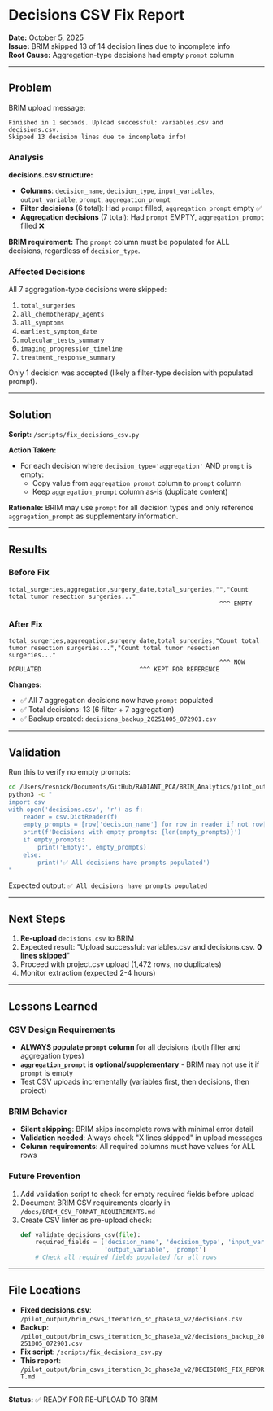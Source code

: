 # Decisions CSV Fix Report
**Date:** October 5, 2025  
**Issue:** BRIM skipped 13 of 14 decision lines due to incomplete info  
**Root Cause:** Aggregation-type decisions had empty `prompt` column

---

## Problem

BRIM upload message:
```
Finished in 1 seconds. Upload successful: variables.csv and decisions.csv. 
Skipped 13 decision lines due to incomplete info!
```

### Analysis

**decisions.csv structure:**
- **Columns**: `decision_name`, `decision_type`, `input_variables`, `output_variable`, `prompt`, `aggregation_prompt`
- **Filter decisions** (6 total): Had `prompt` filled, `aggregation_prompt` empty ✅
- **Aggregation decisions** (7 total): Had `prompt` EMPTY, `aggregation_prompt` filled ❌

**BRIM requirement:** The `prompt` column must be populated for ALL decisions, regardless of `decision_type`.

### Affected Decisions

All 7 aggregation-type decisions were skipped:
1. `total_surgeries`
2. `all_chemotherapy_agents`
3. `all_symptoms`
4. `earliest_symptom_date`
5. `molecular_tests_summary`
6. `imaging_progression_timeline`
7. `treatment_response_summary`

Only 1 decision was accepted (likely a filter-type decision with populated prompt).

---

## Solution

**Script:** `/scripts/fix_decisions_csv.py`

**Action Taken:**
- For each decision where `decision_type='aggregation'` AND `prompt` is empty:
  - Copy value from `aggregation_prompt` column to `prompt` column
  - Keep `aggregation_prompt` column as-is (duplicate content)
  
**Rationale:** BRIM may use `prompt` for all decision types and only reference `aggregation_prompt` as supplementary information.

---

## Results

### Before Fix
```csv
total_surgeries,aggregation,surgery_date,total_surgeries,"","Count total tumor resection surgeries..."
                                                          ^^^ EMPTY
```

### After Fix
```csv
total_surgeries,aggregation,surgery_date,total_surgeries,"Count total tumor resection surgeries...","Count total tumor resection surgeries..."
                                                          ^^^ NOW POPULATED                           ^^^ KEPT FOR REFERENCE
```

**Changes:**
- ✅ All 7 aggregation decisions now have `prompt` populated
- ✅ Total decisions: 13 (6 filter + 7 aggregation)
- ✅ Backup created: `decisions_backup_20251005_072901.csv`

---

## Validation

Run this to verify no empty prompts:
```bash
cd /Users/resnick/Documents/GitHub/RADIANT_PCA/BRIM_Analytics/pilot_output/brim_csvs_iteration_3c_phase3a_v2
python3 -c "
import csv
with open('decisions.csv', 'r') as f:
    reader = csv.DictReader(f)
    empty_prompts = [row['decision_name'] for row in reader if not row['prompt'].strip()]
    print(f'Decisions with empty prompts: {len(empty_prompts)}')
    if empty_prompts:
        print('Empty:', empty_prompts)
    else:
        print('✅ All decisions have prompts populated')
"
```

Expected output: `✅ All decisions have prompts populated`

---

## Next Steps

1. **Re-upload** `decisions.csv` to BRIM
2. Expected result: "Upload successful: variables.csv and decisions.csv. **0 lines skipped**"
3. Proceed with project.csv upload (1,472 rows, no duplicates)
4. Monitor extraction (expected 2-4 hours)

---

## Lessons Learned

### CSV Design Requirements
- **ALWAYS populate `prompt` column** for all decisions (both filter and aggregation types)
- **`aggregation_prompt` is optional/supplementary** - BRIM may not use it if `prompt` is empty
- Test CSV uploads incrementally (variables first, then decisions, then project)

### BRIM Behavior
- **Silent skipping**: BRIM skips incomplete rows with minimal error detail
- **Validation needed**: Always check "X lines skipped" in upload messages
- **Column requirements**: All required columns must have values for ALL rows

### Future Prevention
1. Add validation script to check for empty required fields before upload
2. Document BRIM CSV requirements clearly in `/docs/BRIM_CSV_FORMAT_REQUIREMENTS.md`
3. Create CSV linter as pre-upload check:
   ```python
   def validate_decisions_csv(file):
       required_fields = ['decision_name', 'decision_type', 'input_variables', 
                          'output_variable', 'prompt']
       # Check all required fields populated for all rows
   ```

---

## File Locations

- **Fixed decisions.csv**: `/pilot_output/brim_csvs_iteration_3c_phase3a_v2/decisions.csv`
- **Backup**: `/pilot_output/brim_csvs_iteration_3c_phase3a_v2/decisions_backup_20251005_072901.csv`
- **Fix script**: `/scripts/fix_decisions_csv.py`
- **This report**: `/pilot_output/brim_csvs_iteration_3c_phase3a_v2/DECISIONS_FIX_REPORT.md`

---

**Status:** ✅ READY FOR RE-UPLOAD TO BRIM
